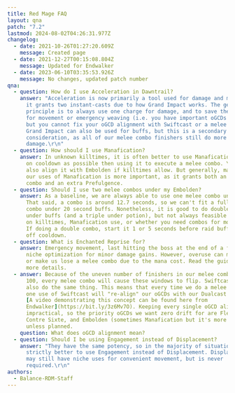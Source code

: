 ```yaml
---
title: Red Mage FAQ
layout: qna
patch: "7.2"
lastmod: 2024-08-02T04:26:31.977Z
changelog:
  - date: 2021-10-26T01:27:20.609Z
    message: Created page
  - date: 2021-12-27T00:15:08.804Z
    message: Updated for Endwalker
  - date: 2023-06-10T03:35:53.926Z
    message: No changes, updated patch number
qna:
  - question: How do I use Acceleration in Dawntrail?
    answer: "Acceleration is now primarily a tool used for damage and movement, as
      it grants two instant-casts due to how Grand Impact works. The general
      principle is to always use one charge for damage, and to save the second
      for movement or emergency weaving (i.e. you have important oGCDs to weave
      but you cannot fix your oGCD alignment with Swiftcast or a melee combo).
      Grand Impact can also be used for buffs, but this is a secondary
      consideration, as all of our melee combo finishers still do more
      damage.\r\n"
  - question: How should I use Manafication?
    answer: In unknown killtimes, it is often better to use Manafication as close to
      on cooldown as possible then using it to execute a melee combo. You can
      also align it with Embolden if killtimes allow. But generally, maximizing
      our uses of Manafication is more important, as it grants both an extra
      combo and an extra Prefulgence.
  - question: Should I use two melee combos under my Embolden?
    answer: As a baseline, we are always able to use one melee combo under Embolden.
      That said, a combo is around 12.7 seconds, so we can't fit a full double
      combo under 20 second buffs. Nonetheless, it is good to do double combos
      under buffs (and a triple under potion), but not always feasible depending
      on killtimes, Manafication use, or whether you need combos for movement.
      If doing a double combo, start it 1 or 5 seconds before raid buffs come
      off cooldown.
  - question: What is Enchanted Reprise for?
    answer: Emergency movement, last hitting the boss at the end of a fight, or
      niche optimization for minor damage gains. However, overuse can misalign
      or make us lose a melee combo due to the mana cost. Read the guide for
      more details.
  - answer: Because of the uneven number of finishers in our melee combo at level
      100, every melee combo will cause these windows to flip. Swiftcast will
      also do the same thing. This means that every time we do a melee combo,
      one use of Swiftcast will "re-align" our oGCDs with our Dualcast windows.
      [A video demonstrating this concept can be found here from
      Endwalker](https://bit.ly/3z6Mv7O). Keeping every single oGCD aligned is
      impractical, so the priority oGCDs we want zero drift for are Fleche,
      Contre Sixte, and Embolden (sometimes Manafication but it's more flexible)
      unless planned.
    question: What does oGCD alignment mean?
  - question: Should I be using Engagement instead of Displacement?
    answer: "They have the same potency, so in the majority of situations, it is
      strictly better to use Engagement instead of Displacement. Displacement
      may still have niche uses for convenient movement, but is never
      required.\r\n"
authors:
  - Balance-RDM-Staff
---
```

